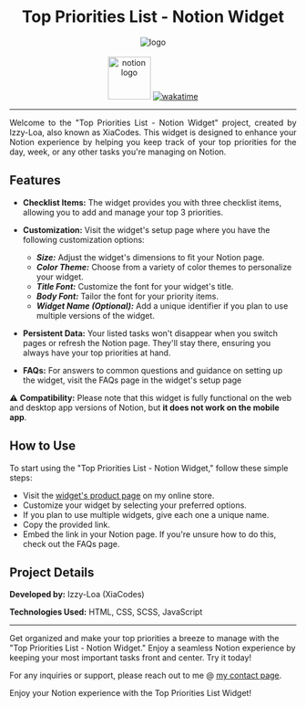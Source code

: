 <h1 align="center">Top Priorities List - Notion Widget</h1>

<div align="center">
  <img src="https://github.com/xiacodes/top-priorities/assets/113255772/c2783f7f-0b5e-4aa5-8f0b-7b8fcd7724dd" alt="logo" title="the image of the widget" />
</div>
<br>
<div align="center">
  <img width="75px" src="https://img.shields.io/badge/Notion-000000.svg?style=for-the-badge&logo=Notion&logoColor=white" alt="notion logo" title="Notion" />
  <a href="https://wakatime.com/badge/user/93e90527-8000-4dd1-9ec1-047c9988e868/project/018b781b-6a85-41c4-bbdb-89f9d6f6b8ed">
    <img src="https://wakatime.com/badge/user/93e90527-8000-4dd1-9ec1-047c9988e868/project/018b781b-6a85-41c4-bbdb-89f9d6f6b8ed.svg" alt="wakatime">
  </a>
</div>

<hr>

<p align="justify">Welcome to the "Top Priorities List - Notion Widget" project, created by Izzy-Loa, also known as XiaCodes. This widget is designed to enhance your Notion experience by helping you keep track of your top priorities for the day, week, or any other tasks you're managing on Notion.</p>

## Features
- **Checklist Items:** The widget provides you with three checklist items, allowing you to add and manage your top 3 priorities.

- **Customization:** Visit the widget's setup page where you have the following customization options:
  - _**Size:**_ Adjust the widget's dimensions to fit your Notion page.
  - _**Color Theme:**_ Choose from a variety of color themes to personalize your widget.
  - _**Title Font:**_ Customize the font for your widget's title.
  - _**Body Font:**_ Tailor the font for your priority items.
  - _**Widget Name (Optional):**_ Add a unique identifier if you plan to use multiple versions of the widget.

- **Persistent Data:** Your listed tasks won't disappear when you switch pages or refresh the Notion page. They'll stay there, ensuring you always have your top priorities at hand.

- **FAQs:** For answers to common questions and guidance on setting up the widget, visit the FAQs page in the widget's setup page

⚠️ **Compatibility:** Please note that this widget is fully functional on the web and desktop app versions of Notion, but **it does not work on the mobile app**.

## How to Use
To start using the "Top Priorities List - Notion Widget," follow these simple steps:
- Visit the [widget's product page](https://xiacodesshop.gumroad.com/l/top-priorities-widget?layout=profile) on my online store.
- Customize your widget by selecting your preferred options.
- If you plan to use multiple widgets, give each one a unique name.
- Copy the provided link.
- Embed the link in your Notion page. If you're unsure how to do this, check out the FAQs page.

## Project Details
**Developed by:** Izzy-Loa (XiaCodes)

**Technologies Used:** HTML, CSS, SCSS, JavaScript

<hr>

Get organized and make your top priorities a breeze to manage with the "Top Priorities List - Notion Widget." Enjoy a seamless Notion experience by keeping your most important tasks front and center. Try it today!

For any inquiries or support, please reach out to me @ [my contact page](https://xiacodes.carrd.co/).

Enjoy your Notion experience with the Top Priorities List Widget!
